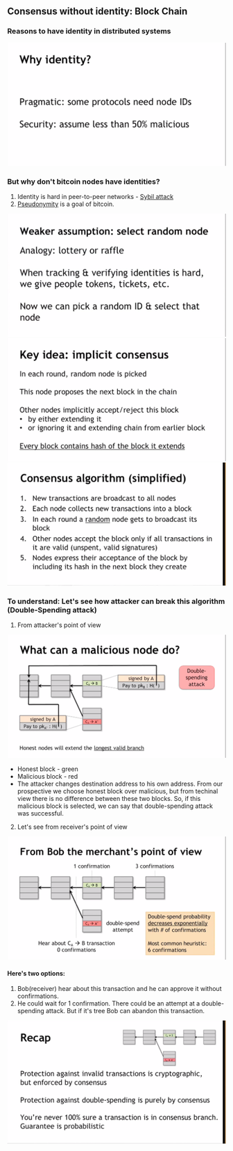 ## Consensus without identity: Block Chain
### Reasons to have identity in distributed systems 

![Reasons](./img/reasons.png)

### But why don't bitcoin nodes have identities?
1. Identity is hard in peer-to-peer networks - [Sybil attack](https://en.wikipedia.org/wiki/Sybil_attack)
2. [Pseudonymity](https://www.buybitcoinworldwide.com/anonymity/) is a goal of bitcoin. 

![Weaker Assumption](./img/weaker_assumption.png)
![Implicit Assumption](./img/implicit_consensus.png)
![Consensus Algorithm](./img/consensus_algo.png)

### To understand: Let's see how attacker can break this algorithm (Double-Spending attack)
1. From attacker's point of view

![Attacker](./img/malicious_node.png)
* Honest block - green
* Malicious block - red
* The attacker changes destination address to his own address. From our prospective we choose honest block over malicious, but from techinal view there is no difference between these two blocks. So, if this malicious block is selected, we can say that double-spending attack was successful.


2. Let's see from receiver's point of view

![Receiver view](./img/bob_view.png)
#### Here's two options:
1. Bob(receiver) hear about this transaction and he can approve it without confirmations.
2. He could wait for 1 confirmation. There could be an attempt at a double-spending attack. But if it's tree Bob can abandon this transaction. 

![Recap](./img/recap.png)